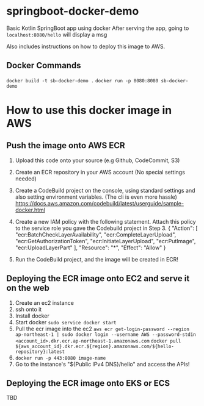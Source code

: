 # springboot-docker-demo
Basic Kotlin SpringBoot app using docker 
After serving the app, going to `localhost:8080/hello` will display a msg

Also includes instructions on how to deploy this image to AWS.

## Docker Commands  
`docker build -t sb-docker-demo .`
`docker run -p 8080:8080 sb-docker-demo` 

# How to use this docker image in AWS   
## Push the image onto AWS ECR
1. Upload this code onto your source (e.g Github, CodeCommit, S3)
2. Create an ECR repository in your AWS account (No special settings needed)
3. Create a CodeBuild project on the console, using standard settings and also setting environment variables. (The cli is even more hassle) 
   https://docs.aws.amazon.com/codebuild/latest/userguide/sample-docker.html
4. Create a new IAM policy with the following statement. Attach this policy to the service role you gave the Codebuild project in Step 3.
   {
   "Action": [
   "ecr:BatchCheckLayerAvailability",
   "ecr:CompleteLayerUpload",
   "ecr:GetAuthorizationToken",
   "ecr:InitiateLayerUpload",
   "ecr:PutImage",
   "ecr:UploadLayerPart"
   ],
   "Resource": "*",
   "Effect": "Allow"
   }
   
5. Run the CodeBuild project, and the image will be created in ECR!  


## Deploying the ECR image onto EC2 and serve it on the web
1. Create an ec2 instance 
2. ssh onto it 
3. Install docker
4. Start docker `sudo service docker start`
5. Pull the ecr image into the ec2
   `aws ecr get-login-password --region ap-northeast-1 | sudo docker login --username AWS --password-stdin <account_id>.dkr.ecr.ap-northeast-1.amazonaws.com`
   `docker pull ${aws_account_id}.dkr.ecr.${region}.amazonaws.com/${hello-repository}:latest`
6. `docker run -p 443:8080 image-name` 
7. Go to the instance's "${Public IPv4 DNS}/hello" and access the APIs!


##  Deploying the ECR image onto EKS or ECS
TBD
